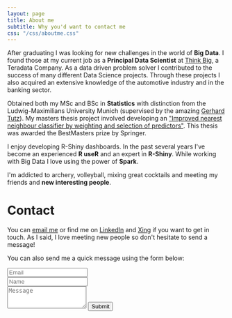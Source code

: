 ```yaml
---
layout: page
title: About me
subtitle: Why you'd want to contact me
css: "/css/aboutme.css"
---
```


<div id="aboutme-section">

<p class="about-text">
<span class="fa fa-briefcase about-icon"></span>
After graduating I was looking for new challenges in the world of <strong>Big Data</strong>.
I found those at my current job as a <strong>Principal Data Scientist</strong> at <a href="https://thinkbiganalytics.com/" target="_blank">Think Big</a>, a Teradata Company. As a data driven problem solver I contributed to the success of many different Data Science projects. Through these projects I also acquired an extensive knowledge of the automotive industry and in the banking sector.
</p>

<p class="about-text">
<span class="fa fa-graduation-cap about-icon"></span>
Obtained both my MSc and BSc in <strong>Statistics</strong> with distinction from the Ludwig-Maximilians University Munich (supervised by the amazing
<a href="http://www.statistik.lmu.de/~tutz/" target="_blank">Gerhard Tutz</a>). My masters thesis project involved developing an 
<a href="http://link.springer.com/article/10.1007/s11222-015-9588-z" target="_blank">"Improved nearest neighbour classifier by weighting and selection of predictors"</a>. This thesis was awarded the BestMasters prize by Springer. 
</p>

<p class="about-text">
<span class="fa fa-code about-icon"></span>
I enjoy developing R-Shiny dashboards. In the past several years I've become an experienced <strong>R useR</strong> and an expert in <strong>R-Shiny</strong>. While working with Big Data I love using the power of <strong>Spark</strong>.
</p>

<p class="about-text">
<span class="fa fa-heart about-icon"></span>
I'm addicted to archery, volleyball, mixing great cocktails and meeting my friends and <strong>new interesting people</strong>.
</p>

</div>

<div id="contactme-section">
<h1 id="contact">Contact</h1>

<!--
<div class="alert alert-danger" role="alert">
I will be away until Sept 19 with absolutely no internet (or even cell phone signal!). I will try to reply to all my messages in the following week.
</div>
-->

<p>You can <a href="mailto:dominik.w.koch@googlemail.com?subject=Hello from dominikkoch.github.io">email me</a> or find me on <a href="https://de.linkedin.com/in/dominik-koch-341a39100">LinkedIn</a> and <a href="https://www.xing.com/profile/Dominik_Koch20">Xing</a> if you want to get in touch. As I said, I love meeting new people so don't hesitate to send a message!</p>

<form action="https://formspree.io/dominik.w.koch@googlemail.com" method="POST" class="form" id="contact-form">
  <p>You can also send me a quick message using the form below:</p>
  <div class="row">
    <div class="col-xs-6">
      <input type="email" name="_replyto" class="form-control input-lg" placeholder="Email" title="Email">
    </div>
    <div class="col-xs-6">
      <input type="text" name="name" class="form-control input-lg" placeholder="Name" title="Name">
    </div>
  </div>
  <input type="hidden" name="_subject" value="New submission from dominikkoch.github.io">
  <textarea type="text" name="content" class="form-control input-lg" placeholder="Message" title="Message" required="required" rows="3"></textarea>
  <input type="text" name="_gotcha" style="display:none">
  <input type="hidden" name="_next" value="./aboutme?message=Your message was sent successfully, thanks!" />
  <button type="submit" class="btn btn-lg btn-primary">Submit</button>
</form>

</div>